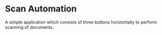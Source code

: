 
# Scan Automation

A simple application which consists of three buttons horizontally to perform scanning of documents.
